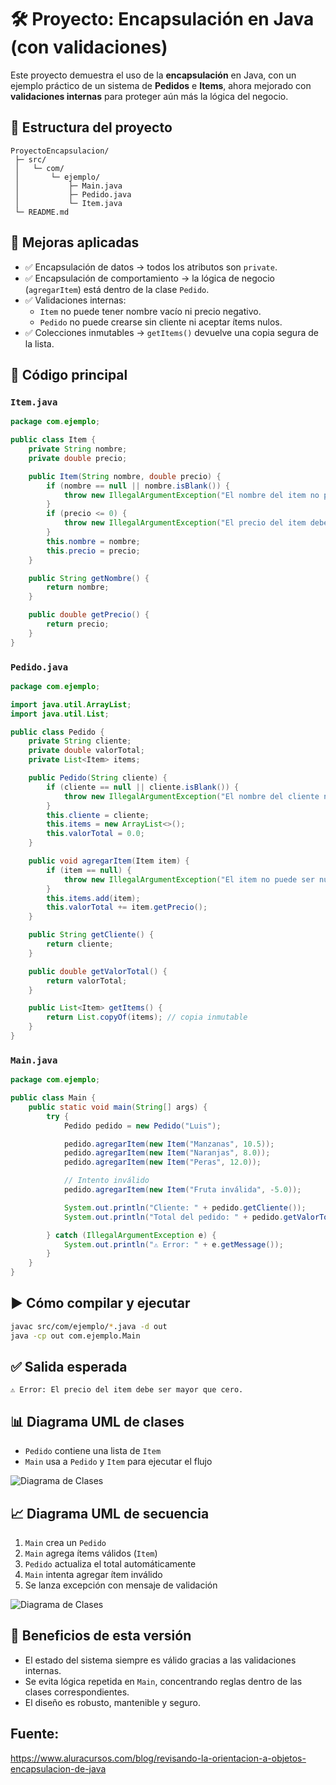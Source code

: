 
# 🛠️ Proyecto: Encapsulación en Java (con validaciones)

Este proyecto demuestra el uso de la **encapsulación** en Java, con un ejemplo práctico de un sistema de **Pedidos** e **Items**, ahora mejorado con **validaciones internas** para proteger aún más la lógica del negocio.

## 📂 Estructura del proyecto
```
ProyectoEncapsulacion/
 ├─ src/
 │   └─ com/
 │       └─ ejemplo/
 │           ├─ Main.java
 │           ├─ Pedido.java
 │           └─ Item.java
 └─ README.md
```

## 📌 Mejoras aplicadas
- ✅ Encapsulación de datos → todos los atributos son `private`.
- ✅ Encapsulación de comportamiento → la lógica de negocio (`agregarItem`) está dentro de la clase `Pedido`.
- ✅ Validaciones internas:
  - `Item` no puede tener nombre vacío ni precio negativo.
  - `Pedido` no puede crearse sin cliente ni aceptar ítems nulos.
- ✅ Colecciones inmutables → `getItems()` devuelve una copia segura de la lista.

## 📜 Código principal

### `Item.java`
```java
package com.ejemplo;

public class Item {
    private String nombre;
    private double precio;

    public Item(String nombre, double precio) {
        if (nombre == null || nombre.isBlank()) {
            throw new IllegalArgumentException("El nombre del item no puede estar vacío.");
        }
        if (precio <= 0) {
            throw new IllegalArgumentException("El precio del item debe ser mayor que cero.");
        }
        this.nombre = nombre;
        this.precio = precio;
    }

    public String getNombre() {
        return nombre;
    }

    public double getPrecio() {
        return precio;
    }
}
```

### `Pedido.java`
```java
package com.ejemplo;

import java.util.ArrayList;
import java.util.List;

public class Pedido {
    private String cliente;
    private double valorTotal;
    private List<Item> items;

    public Pedido(String cliente) {
        if (cliente == null || cliente.isBlank()) {
            throw new IllegalArgumentException("El nombre del cliente no puede estar vacío.");
        }
        this.cliente = cliente;
        this.items = new ArrayList<>();
        this.valorTotal = 0.0;
    }

    public void agregarItem(Item item) {
        if (item == null) {
            throw new IllegalArgumentException("El item no puede ser nulo.");
        }
        this.items.add(item);
        this.valorTotal += item.getPrecio();
    }

    public String getCliente() {
        return cliente;
    }

    public double getValorTotal() {
        return valorTotal;
    }

    public List<Item> getItems() {
        return List.copyOf(items); // copia inmutable
    }
}
```

### `Main.java`
```java
package com.ejemplo;

public class Main {
    public static void main(String[] args) {
        try {
            Pedido pedido = new Pedido("Luis");

            pedido.agregarItem(new Item("Manzanas", 10.5));
            pedido.agregarItem(new Item("Naranjas", 8.0));
            pedido.agregarItem(new Item("Peras", 12.0));

            // Intento inválido
            pedido.agregarItem(new Item("Fruta inválida", -5.0));

            System.out.println("Cliente: " + pedido.getCliente());
            System.out.println("Total del pedido: " + pedido.getValorTotal());

        } catch (IllegalArgumentException e) {
            System.out.println("⚠️ Error: " + e.getMessage());
        }
    }
}
```

## ▶️ Cómo compilar y ejecutar
```bash
javac src/com/ejemplo/*.java -d out
java -cp out com.ejemplo.Main
```

## ✅ Salida esperada
```
⚠️ Error: El precio del item debe ser mayor que cero.
```

## 📊 Diagrama UML de clases
- `Pedido` contiene una lista de `Item`  
- `Main` usa a `Pedido` y `Item` para ejecutar el flujo  

![Diagrama de Clases](uml_clases.png)


## 📈 Diagrama UML de secuencia
1. `Main` crea un `Pedido`
2. `Main` agrega ítems válidos (`Item`)
3. `Pedido` actualiza el total automáticamente
4. `Main` intenta agregar ítem inválido
5. Se lanza excepción con mensaje de validación

![Diagrama de Clases](uml_secuencias.png)


## 🎯 Beneficios de esta versión
- El estado del sistema siempre es válido gracias a las validaciones internas.
- Se evita lógica repetida en `Main`, concentrando reglas dentro de las clases correspondientes.
- El diseño es robusto, mantenible y seguro.

## Fuente:
https://www.aluracursos.com/blog/revisando-la-orientacion-a-objetos-encapsulacion-de-java

